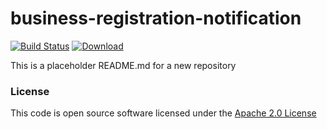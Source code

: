 # business-registration-notification

[![Build Status](https://travis-ci.org/hmrc/business-registration-notification.svg)](https://travis-ci.org/hmrc/business-registration-notification) [ ![Download](https://api.bintray.com/packages/hmrc/releases/business-registration-notification/images/download.svg) ](https://bintray.com/hmrc/releases/business-registration-notification/_latestVersion)

This is a placeholder README.md for a new repository

### License

This code is open source software licensed under the [Apache 2.0 License]("http://www.apache.org/licenses/LICENSE-2.0.html")